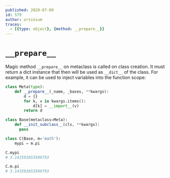 ```yaml
---
published: 2020-07-09
id: 579
author: orsinium
traces:
  - [{type: object}, {method: __prepare__}]
---
```


# `__prepare__`

Magic method `__prepare__` on metaclass is called on class creation. It must return a dict instance that then will be used as `__dict__` of the class. For example, it can be used to inject variables into the function scope:

```python
class Meta(type):
    def __prepare__(_name, _bases, **kwargs):
        d = {}
        for k, v in kwargs.items():
            d[k] = __import__(v)
        return d

class Base(metaclass=Meta):
    def __init_subclass__(cls, **kwargs):
      pass

class C(Base, m='math'):
    mypi = m.pi

C.mypi
# 3.141592653589793

C.m.pi
# 3.141592653589793
```
